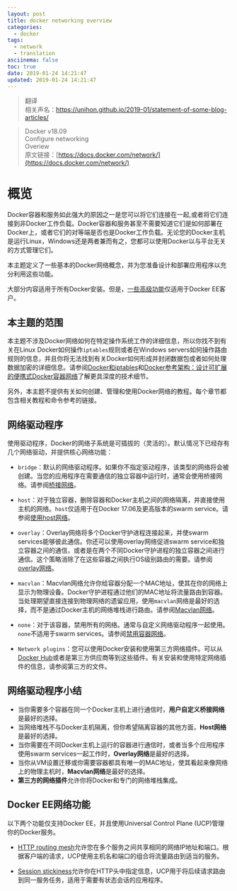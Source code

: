 ```yaml
---
layout: post
title: docker networking overview
categories:
  - docker
tags:
  - network
  - translation
asciinema: false
toc: true
date: 2019-01-24 14:21:47
updated: 2019-01-24 14:21:47
---
```


> 翻译  
> 相关声名：[https://unihon.github.io/2019-01/statement-of-some-blog-articles/ ](https://unihon.github.io/2019-01/statement-of-some-blog-articles/)

<!-- more -->

> Docker v18.09  
> Configure networking  
> Overiew  
> 原文链接：[https://docs.docker.com/network/](https://docs.docker.com/network/)

# 概览

Docker容器和服务如此强大的原因之一是您可以将它们连接在一起,或者将它们连接到非Docker工作负载。Docker容器和服务甚至不需要知道它们是如何部署在Docker上，或者它们的对等端是否也是Docker工作负载。无论您的Docker主机是运行Linux，Windows还是两者兼而有之，您都可以使用Docker以与平台无关的方式管理它们。

本主题定义了一些基本的Docker网络概念，并为您准备设计和部署应用程序以充分利用这些功能。

大部分内容适用于所有Docker安装。但是，[一些高级功能](https://docs.docker.com/network/#docker-ee-networking-features)仅适用于Docker EE客户。

## 本主题的范围

本主题不涉及Docker网络如何在特定操作系统工作的详细信息，所以你找不到有关在Linux Docker如何操作`iptables`规则或者在Windows servers如何操作路由规则的信息，并且你将无法找到有关Docker如何形成并封闭数据包或者如何处理数据加密的详细信息。请参阅[Docker和iptables](https://docs.docker.com/network/iptables/)和[Docker参考架构：设计可扩展的便携式Docker容器网络](http://success.docker.com/article/networking)了解更具深度的技术细节。

另外，本主题不提供有关如何创建、管理和使用Docker网络的教程。每个章节都包含相关教程和命令参考的链接。

## 网络驱动程序

使用驱动程序，Docker的网络子系统是可插拔的（灵活的）。默认情况下已经存有几个网络驱动，并提供核心网络功能：

- `bridge`：默认的网络驱动程序。如果你不指定驱动程序，该类型的网络将会被创建。当您的应用程序在需要通信的独立容器中运行时，通常会使用桥接网络。请参阅[桥接网络](https://docs.docker.com/network/bridge/)。

- `host`：对于独立容器，删除容器和Docker主机之间的网络隔离，并直接使用主机的网络。`host`仅适用于在Docker 17.06及更高版本的swarm service。请参阅[使用host网络](https://docs.docker.com/network/host/)。

- `overlay`：Overlay网络将多个Docker守护进程连接起来，并使swarm services能够彼此通信。你还可以使用overlay网络促进swarm service和独立容器之间的通信，或者是在两个不同Docker守护进程的独立容器之间进行通信。这个策略消除了在这些容器之间执行OS级别路由的需要。请参阅[overlay网络](https://docs.docker.com/network/overlay/)。

- `macvlan`：Macvlan网络允许你给容器分配一个MAC地址，使其在你的网络上显示为物理设备。Docker守护进程通过他们的MAC地址将流量路由到容器。当处理期望直接连接到物理网络的遗留应用，使用`macvlan`网络是最好的选择，而不是通过Docker主机的网络堆栈进行路由。请参阅[Macvlan网络](https://docs.docker.com/network/macvlan/)。

- `none`：对于该容器，禁用所有的网络。通常与自定义网络驱动程序一起使用。`none`不适用于swarm services。请参阅[禁用容器网络](https://docs.docker.com/network/none/)。

- `Network plugins`：您可以使用Docker安装和使用第三方网络插件。可以从[Docker Hub](https://hub.docker.com/search?category=network&q=&type=plugin)或者是第三方供应商等到这些插件。有关安装和使用特定网络插件的信息，请参阅第三方的文件。

## 网络驱动程序小结

- 当你需要多个容器在同一个Docker主机上进行通信时，**用户自定义桥接网络**是最好的选择。
- 当网络堆栈不与Docker主机隔离，但你希望隔离容器的其他方面，**Host网络**是最好的选择。
- 当你需要在不同Docker主机上运行的容器进行通信时，或者当多个应用程序使用swarm services一起工作时，**Overlay网络**是最好的选择。
- 当你从VM设置迁移或你需要容器都具有唯一的MAC地址，使其看起来像网络上的物理主机时，**Macvlan网络**是最好的选择。
- **第三方的网络插件**允许你将Docker和专门的网络堆栈集成。

## Docker EE网络功能

以下两个功能仅支持Docker EE，并且使用Universal Control Plane (UCP)管理你的Docker服务。

- [HTTP routing mesh](https://docs.docker.com/datacenter/ucp/2.2/guides/admin/configure/use-domain-names-to-access-services/)允许您在多个服务之间共享相同的网络IP地址和端口。根据客户端的请求，UCP使用主机名和端口的组合将流量路由到适当的服务。

- [Session stickiness](https://docs.docker.com/datacenter/ucp/2.2/guides/user/services/use-domain-names-to-access-services/#sticky-sessions)允许你在HTTP头中指定信息，UCP用于将后续请求路由到同一服务任务，适用于需要有状态会话的应用程序。
